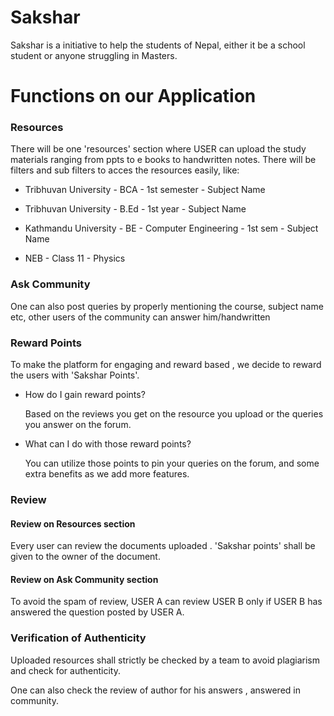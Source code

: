 
# Sakshar
Sakshar is a initiative to help the students of Nepal, either it be a school student or anyone struggling in Masters.
# Functions on our Application

### Resources

There will be one 'resources' section where USER can upload the study materials ranging from ppts to e books to handwritten notes.
There will be filters and sub filters to acces the resources easily,
like:
* Tribhuvan University - BCA - 1st semester - Subject Name

* Tribhuvan University - B.Ed - 1st year - Subject Name

* Kathmandu University - BE - Computer Engineering - 1st sem - Subject Name
* NEB - Class 11 - Physics

### Ask Community

One can also post queries by properly mentioning the course, subject name etc, other users of the community can answer him/handwritten

### Reward Points
To make the platform for engaging and reward based , we decide to reward the users with 'Sakshar Points'. 

* How do I gain reward points?
  
  Based on the reviews you get on the resource you upload or the queries you answer on the forum.

* What can I do with those reward points?

    You can utilize those points to pin your queries on the forum, and some extra benefits as we add more features.

### Review 
#### Review on Resources section
Every user can review the documents uploaded . 'Sakshar points' shall be given to the owner of the document.
#### Review on Ask Community section
To avoid the spam of review, USER A can review USER B only if USER B has answered the question posted by USER A.


### Verification of Authenticity
Uploaded resources shall strictly be checked by a team to avoid plagiarism and check for authenticity.

One can also check the review of author for his answers , answered in community.
